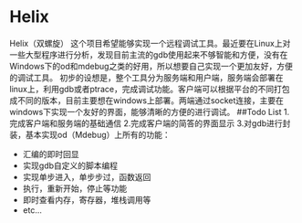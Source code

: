 # Helix
Helix（双螺旋）
这个项目希望能够实现一个远程调试工具。最近要在Linux上对一些大型程序进行分析，发现目前主流的gdb使用起来不够智能和方便，没有在Windows下的od和mdebug之类的好用，所以想要自己实现一个更加友好，方便的调试工具。
初步的设想是，整个工具分为服务端和用户端，服务端会部署在linux上，利用gdb或者ptrace，完成调试功能。客户端可以根据平台的不同打包成不同的版本，目前主要想在windows上部署。两端通过socket连接，主要在windows下实现一个友好的界面，能够清晰的方便的进行调试。
##Todo List
1.完成客户端和服务端的基础通信
2.完成客户端的简答的界面显示
3.对gdb进行封装，基本实现od（Mdebug）上所有的功能：
 * 汇编的即时回显
 * 实现gdb自定义的脚本编程
 * 实现单步进入，单步步过，函数返回
 * 执行，重新开始，停止等功能
 * 即时查看内存，寄存器，堆栈调用等
 * etc...
